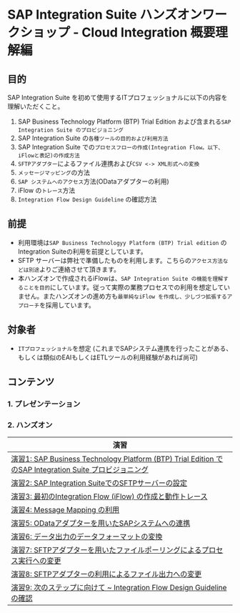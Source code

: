 # SAP Integration Suite ハンズオンワークショップ - Cloud Integration 概要理解編
## 目的
SAP Integration Suite を初めて使用するITプロフェッショナルに以下の内容を理解いただくこと。
1. SAP Business Technology Platform (BTP) Trial Edition および含まれる`SAP Integration Suite のプロビジョニング`
2. SAP Integration Suite の`各種ツールの目的および利用方法`
3. SAP Integration Suite での`プロセスフローの作成(Integration Flow。以下、iFlowと表記)の作成方法`
4. `SFTPアダプター`によるファイル連携および`CSV <-> XML形式への変換`
5. `メッセージマッピング`の方法
6. `SAP システムへのアクセス`方法(ODataアダプターの利用)
7. iFlow の`トレース`方法
8. `Integration Flow Design Guideline` の確認方法
   
## 前提
- 利用環境は`SAP Business Technologyy Platform (BTP) Trial edition` のIntegration Suiteの利用を前提としています。
- SFTP サーバーは弊社で準備したものを利用します。こちらの`アクセス方法などは別途`よりご連絡させて頂きます。
- 本ハンズオンで作成されるiFlowは、`SAP Integration Suite の機能を理解することを目的`にしています。従って実際の業務プロセスでの利用を想定していません。またハンズオンの進め方も`最単純なiFlow を作成し、少しづつ拡張するアプローチ`を採用しています。
  
## 対象者
- `ITプロフェッショナル`を想定 (これまでSAPシステム連携を行ったことがある、もしくは類似のEAIもしくはETLツールの利用経験があれば尚可)
  
## コンテンツ
### 1. プレゼンテーション
### 2. ハンズオン

|演習|
|-------------------|
| [演習1: SAP Business Technology Platform (BTP) Trial Edition でのSAP Integration Suite プロビジョニング](ex1/README.md)
| [演習2: SAP Integration SuiteでのSFTPサーバーの設定](ex2/README.md)
| [演習3: 最初のIntegration Flow (iFlow) の作成と動作トレース](ex3/README.md)
| [演習4: Message Mapping の利用](ex4/README.md)
| [演習5: ODataアダプターを用いたSAPシステムへの連携](ex5/README.md)
| [演習6: データ出力のデータフォーマットの変換](ex6/README.md)
| [演習7: SFTPアダプターを用いたファイルポーリングによるプロセス実行への変更](ex7/README.md)
| [演習8: SFTPアダプターの利用によるファイル出力への変更](ex8/README.md)
| [演習9: 次のステップに向けて ~ Integration Flow Design Guidelineの確認](ex9/README.md)
